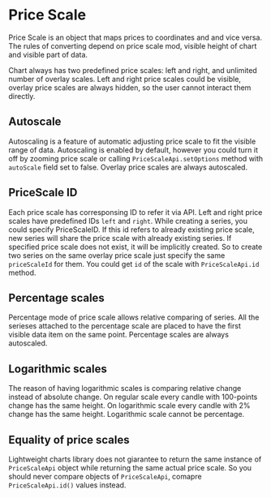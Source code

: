 # Price Scale

Price Scale is an object that maps prices to coordinates and and vice versa.
The rules of converting depend on price scale mod, visible height of chart and visible part of data.

Chart always has two predefined price scales: left and right, and unlimited number of overlay scales.
Left and right price scales could be visible, overlay price scales are always hidden, so the user cannot interact them directly.

## Autoscale

Autoscaling is a feature of automatic adjusting price scale to fit the visible range of data.
Autoscaling is enabled by default, however you could turn it off by zooming price scale or calling `PriceScaleApi.setOptions` method with `autoScale` field set to false.
Overlay price scales are always autoscaled.

## PriceScale ID

Each price scale has corresponsing ID to refer it via API. Left and right price scales have predefined IDs `left` and `right`.
While creating a series, you could specify PriceScaleID.
If this id refers to already existing price scale, new series will share the price scale with already existing series.
If specified price scale does not exist, it will be implicitly created.
So to create two series on the same overlay price scale just specify the same `priceScaleId` for them.
You could get `id` of the scale with `PriceScaleApi.id` method.

## Percentage scales

Percentage mode of price scale allows relative comparing of series.
All the serieses attached to the percentage scale are placed to have the first visible data item on the same point.
Percentage scales are always autoscaled.

## Logarithmic scales

The reason of having logarithmic scales is comparing relative change instead of absolute change.
On regular scale every candle with 100-points change has the same height.
On logarithmic scale every candle with 2% change has the same height.
Logarithmic scale cannot be percentage.

## Equality of price scales

Lightweight charts library does not giarantee to return the same instance of `PriceScaleApi` object while returning the same actual price scale.
So you should never compare objects of `PriceScaleApi`, comapre `PriceScaleApi.id()` values instead.
